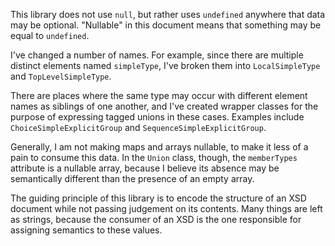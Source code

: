 This library does not use `null`, but rather uses `undefined` anywhere that data may be optional. "Nullable" in this document means that something may be equal to `undefined`.

I've changed a number of names. For example, since there are multiple distinct elements named `simpleType`, I've broken them into `LocalSimpleType` and `TopLevelSimpleType`.

There are places where the same type may occur with different element names as siblings of one another, and I've created wrapper classes for the purpose of expressing tagged unions in these cases. Examples include `ChoiceSimpleExplicitGroup` and `SequenceSimpleExplicitGroup`.

Generally, I am not making maps and arrays nullable, to make it less of a pain to consume this data. In the `Union` class, though, the `memberTypes` attribute is a nullable array, because I believe its absence may be semantically different than the presence of an empty array.

The guiding principle of this library is to encode the structure of an XSD document while not passing judgement on its contents. Many things are left as strings, because the consumer of an XSD is the one responsible for assigning semantics to these values.

